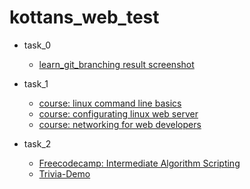 # kottans_web_test
- task_0
	* [learn_git_branching result screenshot](https://raw.githubusercontent.com/dellachaise/kottans_web_test/master/task_0/learngitbranching_main.png)

- task_1
	* [course: linux command line basics](https://raw.githubusercontent.com/dellachaise/kottans_web_test/master/task_1/linux_command_line_basics.png)
	* [course: configurating linux web server](https://raw.githubusercontent.com/dellachaise/kottans_web_test/master/task_1/configurating_Linux_Web_Server.png)
	* [course: networking for web developers](https://raw.githubusercontent.com/dellachaise/kottans_web_test/master/task_1/networking_for_web_dev.png)

- task_2
	* [Freecodecamp: Intermediate Algorithm Scripting](https://www.freecodecamp.com/dellachaise)
	* [Trivia-Demo](https://dellachaise.github.io/kottans_web_test/)